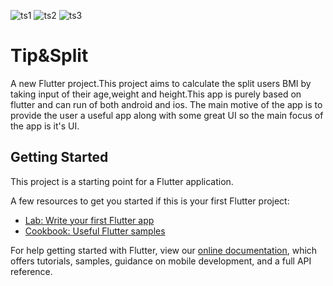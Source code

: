 ![ts1](https://user-images.githubusercontent.com/66847518/122926584-a490db80-d385-11eb-82b1-d98b815ece79.jpg)
![ts2](https://user-images.githubusercontent.com/66847518/122926592-a8246280-d385-11eb-8e93-4637db0a5cc9.jpg)
![ts3](https://user-images.githubusercontent.com/66847518/122926612-ad81ad00-d385-11eb-85bb-343a6ab0b113.jpg)

# Tip&Split

A new Flutter project.This project aims to calculate the split 
users BMI by taking input of their age,weight and height.This app is purely based on flutter and can run of both android and ios.
The main motive of the app is to provide the user a useful app along with some great UI so the main focus of the app is it's UI.

## Getting Started

This project is a starting point for a Flutter application.

A few resources to get you started if this is your first Flutter project:

- [Lab: Write your first Flutter app](https://flutter.dev/docs/get-started/codelab)
- [Cookbook: Useful Flutter samples](https://flutter.dev/docs/cookbook)

For help getting started with Flutter, view our
[online documentation](https://flutter.dev/docs), which offers tutorials,
samples, guidance on mobile development, and a full API reference.
